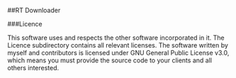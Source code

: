 ##RT Downloader

<This readme is incomplete. Please bug me if you need it right away>


###Licence

This software uses and respects the other software incorporated in it. The Licence subdirectory contains all relevant licenses. The software written by myself and contributors is licensed under GNU General Public License v3.0, which means you must provide the source code to your clients and all others interested.  